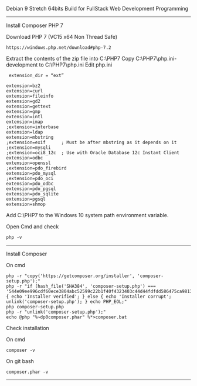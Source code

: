 Debian 9 Stretch 64bits Build for FullStack Web Development Programming

---------------------

Install Composer PHP 7

Download PHP 7 (VC15 x64 Non Thread Safe)

```
https://windows.php.net/download#php-7.2
```

Extract the contents of the zip file into C:\PHP7
Copy C:\PHP7\php.ini-development to C:\PHP7\php.ini
Edit php.ini

```
 extension_dir = “ext”
```
 
```
extension=bz2
extension=curl
extension=fileinfo
extension=gd2
extension=gettext
extension=gmp
extension=intl
extension=imap
;extension=interbase
extension=ldap
extension=mbstring
;extension=exif      ; Must be after mbstring as it depends on it
;extension=mysqli
;extension=oci8_12c  ; Use with Oracle Database 12c Instant Client
extension=odbc
extension=openssl
;extension=pdo_firebird
extension=pdo_mysql
;extension=pdo_oci
extension=pdo_odbc
extension=pdo_pgsql
extension=pdo_sqlite
extension=pgsql
extension=shmop
``` 

Add C:\PHP7 to the Windows 10 system path environment variable.

Open Cmd and check

```
php -v
```

---------------------

Install Composer

On cmd

```
php -r "copy('https://getcomposer.org/installer', 'composer-setup.php');"
php -r "if (hash_file('SHA384', 'composer-setup.php') === '544e09ee996cdf60ece3804abc52599c22b1f40f4323403c44d44fdfdd586475ca9813a858088ffbc1f233e9b180f061') { echo 'Installer verified'; } else { echo 'Installer corrupt'; unlink('composer-setup.php'); } echo PHP_EOL;"
php composer-setup.php
php -r "unlink('composer-setup.php');"
echo @php "%~dp0composer.phar" %*>composer.bat
```

Check installation

On cmd
```
composer -v
```

On git bash
```
composer.phar -v
```

---------------------